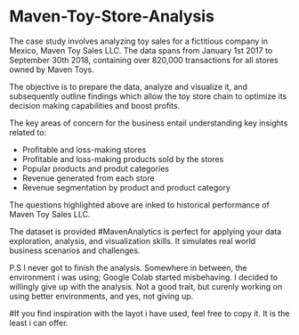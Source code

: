 # Maven-Toy-Store-Analysis
The case study involves analyzing toy sales for a fictitious company in Mexico, Maven Toy Sales LLC. 
The data spans from January 1st 2017 to September 30th 2018, containing over 820,000 transactions for all stores owned by Maven Toys.

The objective is to prepare the data, analyze and visualize it, and subsequently outline findings which allow the toy store chain to optimize its decision making capabilities and boost profits.

The key areas of concern for the business entail understanding key insights related to:

* Profitable and loss-making stores
* Profitable and loss-making products sold by the stores
* Popular products and produt categories
* Revenue generated from each store
* Revenue segmentation by product and product category

The questions highlighted above are inked to historical performance of Maven Toy Sales LLC.

The dataset is provided #MavenAnalytics is perfect for applying your data exploration, analysis, and visualization skills. It simulates real world business scenarios and challenges.

P.S I never got to finish the analysis. Somewhere in between, the environment i was using; Google Colab started misbehaving. I decided to willingly give up with the analysis. Not a good trait, but curenly working on using better environments, and yes, not giving up.

#If you find inspiration with the layot i have used, feel free to copy it. It is the least i can offer. 
